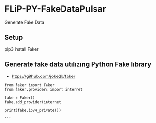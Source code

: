 # FLiP-PY-FakeDataPulsar
Generate Fake Data


## Setup

pip3 install Faker

## Generate fake data utilizing Python Fake library

* https://github.com/joke2k/faker

````
from faker import Faker
from faker.providers import internet

fake = Faker()
fake.add_provider(internet)

print(fake.ipv4_private())

```
